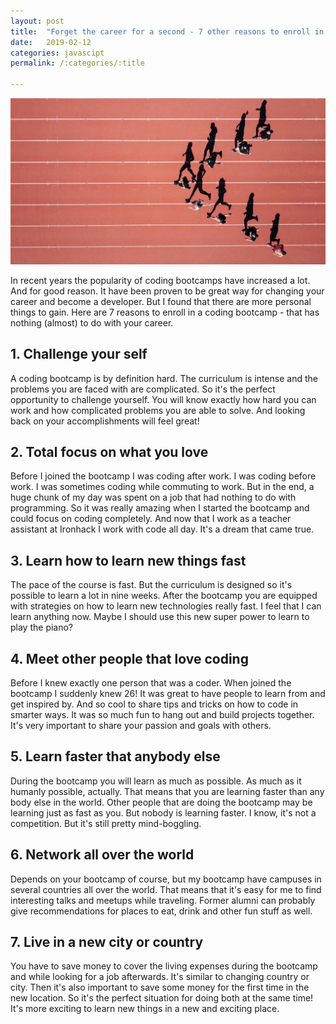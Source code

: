 ```yaml
---
layout: post
title:  "Forget the career for a second - 7 other reasons to enroll in a coding bootcamp"
date:   2019-02-12
categories: javascipt
permalink: /:categories/:title

---
```


<img src="/assets/images/bootcamp.jpg" alt="Bootcamp." />

In recent years the popularity of coding bootcamps have increased a lot. And for good reason. It have been proven to be great way for changing your career and become a developer. But I found that there are more personal things to gain. Here are 7 reasons to enroll in a coding bootcamp - that has nothing (almost) to do with your career. 

## 1. Challenge your self

A coding bootcamp is by definition hard. The curriculum is intense and the problems you are faced with are complicated. So it's the perfect opportunity to challenge yourself. You will know exactly how hard you can work and how complicated problems you are able to solve. And looking back on your accomplishments will feel great!

## 2. Total focus on what you love

Before I joined the bootcamp I was coding after work. I was coding before work. I was sometimes coding while commuting to work. But in the end, a huge chunk of my day was spent on a job that had nothing to do with programming. So it was really amazing when I started the bootcamp and could focus on coding completely. And now that I work as a teacher assistant at Ironhack I work with code all day. It's a dream that came true.

## 3. Learn how to learn new things fast

The pace of the course is fast. But the curriculum is designed so it's possible to learn a lot in nine weeks. After the bootcamp you are equipped with strategies on how to learn new technologies really fast. I feel that I can learn anything now. Maybe I should use this new super power to learn to play the piano?

## 4. Meet other people that love coding

Before I knew exactly one person that was a coder. When joined the bootcamp I suddenly knew 26! It was great to have people to learn from and get inspired by. And so cool to share tips and tricks on how to code in smarter ways. It was so much fun to hang out and build projects together. It's very important to share your passion and goals with others.

## 5. Learn faster that anybody else

During the bootcamp you will learn as much as possible. As much as it humanly possible, actually. That means that you are learning faster than any body else in the world. Other people that are doing the bootcamp may be learning just as fast as you. But nobody is learning faster. I know, it's not a competition. But it's still pretty mind-boggling. 

## 6. Network all over the world

Depends on your bootcamp of course, but my bootcamp have campuses in several countries all over the world. That means that it's easy for me to find interesting talks and meetups while traveling. Former alumni can probably give recommendations for places to eat, drink and other fun stuff as well. 

## 7. Live in a new city or country

You have to save money to cover the living expenses during the bootcamp and while looking for a job afterwards. It's similar to changing country or city. Then it's also important to save some money for the first time in the new location. So it's the perfect situation for doing both at the same time! It's more exciting to learn new things in a new and exciting place.